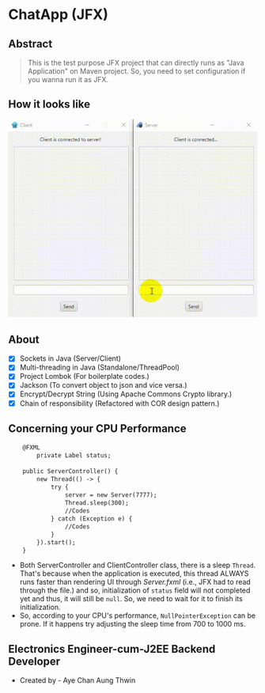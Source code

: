 # ChatApp (JFX)
## Abstract
> This is the test purpose JFX project that can directly runs as "Java Application" on Maven project.
> So, you need to set configuration if you wanna run it as JFX.

## How it looks like
<img src="images/chat-app.gif" alt="Person with 4 attributes, ER Diagram">

## About
- [X] Sockets in Java (Server/Client)
- [X] Multi-threading in Java (Standalone/ThreadPool)
- [X] Project Lombok (For boilerplate codes.)
- [X] Jackson (To convert object to json and vice versa.)
- [X] Encrypt/Decrypt String (Using Apache Commons Crypto library.)
- [X] Chain of responsibility (Refactored with COR design pattern.)

## Concerning your CPU Performance
```
	@FXML
    	private Label status;

	public ServerController() {
		new Thread(() -> {
			try {
				server = new Server(7777); 
				Thread.sleep(300); 
				//Codes
			} catch (Exception e) {
				//Codes
			}
		}).start();
	}
```
- Both ServerController and ClientController class, there is a sleep ```Thread```. That's because when the application is executed, this thread ALWAYS runs faster than rendering UI through _Server.fxml_ (i.e., JFX had to read through the file.) and so, initialization of ```status``` field will not completed yet and thus, it will still be ```null```. So, we need to wait for it to finish its initialization.
- So, according to your CPU's performance, ```NullPointerException``` can be prone. If it happens try adjusting the sleep time from 700 to 1000 ms.

## Electronics Engineer-cum-J2EE Backend Developer ##
-  Created by - Aye Chan Aung Thwin
